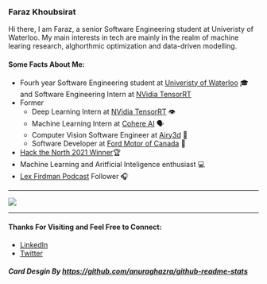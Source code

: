 ### Faraz Khoubsirat

Hi there, I am Faraz, a senior Software Engineering student at Univeristy of Waterloo. My main interests in tech are mainly in the realm of machine learing research, alghorthmic optimization and data-driven modelling.

#### Some Facts About Me:
- Fourh year Software Engineering student at [Univeristy of Waterloo](https://uwaterloo.ca/engineering/) 🎓 and Software Engineering Intern at [NVidia TensorRT](https://developer.nvidia.com/tensorrt-getting-started#:~:text=NVIDIA%C2%AE%20TensorRT%E2%84%A2%20is,high%20throughput%20for%20production%20applications.)
- Former
  - Deep Learning Intern at [NVidia TensorRT](https://developer.nvidia.com/tensorrt) 👁
  - Machine Learning Intern at [Cohere AI](https://cohere.ai/) 🗣
  - Computer Vision Software Engineer at [Airy3d](https://www.airy3d.com/) 🤖
  - Software Developer at [Ford Motor of Canada](https://www.ford.ca/) 🚗
- [Hack the North 2021 Winner](https://devpost.com/software/diva)🏆
- Machine Learning and Aritficial Inteligence enthusiast 💻
- [Lex Firdman Podcast](https://www.youtube.com/c/lexfridman) Follower 🎧

---

<a href="https://github.com/anuraghazra/github-readme-stats">
  <img align="center" src="https://github-readme-stats.vercel.app/api?username=farazkh80&include_all_commits=true&count_private=true&show_icons=true&theme=radical&title_color='#42ddf5'&text_color='#55de4e'&icon_color='#c45a73'" />
</a> 
 
 ---
 
 #### Thanks For Visiting and Feel Free to Connect:
 - [LinkedIn](https://www.linkedin.com/in/farazkh80/)
 - [Twitter](https://twitter.com/farazkh80)

##### Card Desgin By https://github.com/anuraghazra/github-readme-stats
